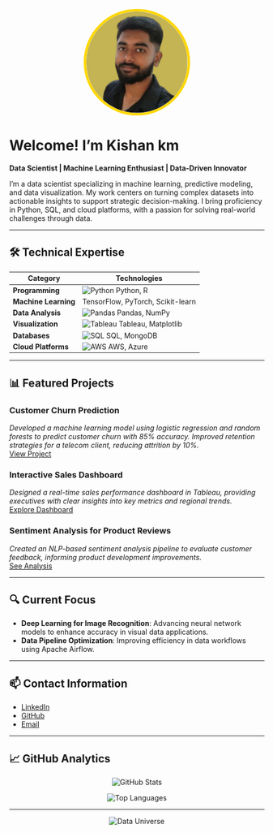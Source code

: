 <p align="center">
  <img src="https://raw.githubusercontent.com/km1000101/Readme/main/1000192292-removebg-preview (1) (2).png" alt="Profile Picture" width="200" style="border-radius: 50%; border: 5px solid #FFD700;"/>
</p>

# Welcome! I’m Kishan km

**Data Scientist | Machine Learning Enthusiast | Data-Driven Innovator**

I’m a data scientist specializing in machine learning, predictive modeling, and data visualization. My work centers on turning complex datasets into actionable insights to support strategic decision-making. I bring proficiency in Python, SQL, and cloud platforms, with a passion for solving real-world challenges through data.

---

## 🛠️ Technical Expertise

| **Category**          | **Technologies**                                                                      |
|-----------------------|---------------------------------------------------------------------------------------|
| **Programming**       | ![Python](https://img.icons8.com/color/48/000000/python.png) Python, R               |
| **Machine Learning**  | TensorFlow, PyTorch, Scikit-learn                                                     |
| **Data Analysis**     | ![Pandas](https://img.icons8.com/color/48/000000/pandas.png) Pandas, NumPy           |
| **Visualization**     | ![Tableau](https://img.icons8.com/color/48/000000/tableau-software.png) Tableau, Matplotlib |
| **Databases**         | ![SQL](https://img.icons8.com/color/48/000000/sql.png) SQL, MongoDB                  |
| **Cloud Platforms**   | ![AWS](https://img.icons8.com/color/48/000000/amazon-web-services.png) AWS, Azure    |

---

## 📊 Featured Projects

### **Customer Churn Prediction**  
*Developed a machine learning model using logistic regression and random forests to predict customer churn with 85% accuracy. Improved retention strategies for a telecom client, reducing attrition by 10%.*  
[View Project](https://github.com/[yourusername]/churn-prediction)

### **Interactive Sales Dashboard**  
*Designed a real-time sales performance dashboard in Tableau, providing executives with clear insights into key metrics and regional trends.*  
[Explore Dashboard](https://github.com/[yourusername]/sales-dashboard)

### **Sentiment Analysis for Product Reviews**  
*Created an NLP-based sentiment analysis pipeline to evaluate customer feedback, informing product development improvements.*  
[See Analysis](https://github.com/[yourusername]/sentiment-analysis)

---

## 🔍 Current Focus

- **Deep Learning for Image Recognition**: Advancing neural network models to enhance accuracy in visual data applications.  
- **Data Pipeline Optimization**: Improving efficiency in data workflows using Apache Airflow.  

---

## 📫 Contact Information

- [LinkedIn](https://linkedin.com/in/[yourlinkedin])  
- [GitHub](https://github.com/[yourusername])  
- [Email](mailto:[your.email@example.com])  

---

## 📈 GitHub Analytics

<p align="center">
  <img src="https://github-readme-stats.vercel.app/api?username=[yourusername]&show_icons=true&theme=radical" alt="GitHub Stats" />
</p>

<p align="center">
  <img src="https://github-readme-stats.vercel.app/api/top-langs/?username=[yourusername]&layout=compact&theme=radical" alt="Top Languages" />
</p>

---

<p align="center">
  <img src="https://media.giphy.com/media/26ufnFJf7wsUgxJ7W/giphy.gif" alt="Data Universe" width="450"/>
</p>
